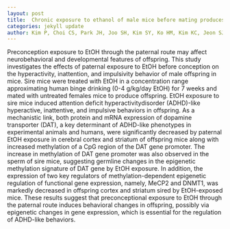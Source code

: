 ```yaml
---
layout: post
title:  Chronic exposure to ethanol of male mice before mating produces attention deficit hyperactivity disorder-like phenotype along with epigenetic dysregulation of dopamine transporter expression in mouse offspring.
categories: jekyll update
author: Kim P, Choi CS, Park JH, Joo SH, Kim SY, Ko HM, Kim KC, Jeon SJ, Park SH, Han SH, Ryu JH, Cheong JH, Han JY, Ko KN, Shin CY
---
```


Preconception exposure to EtOH through the paternal route may affect neurobehavioral and developmental features of offspring. This study investigates the effects of paternal exposure to EtOH before conception on the hyperactivity, inattention, and impulsivity behavior of male offspring in mice. Sire mice were treated with EtOH in a concentration range approximating human binge drinking (0-4 g/kg/day EtOH) for 7 weeks and mated with untreated females mice to produce offspring. EtOH exposure to sire mice induced attention deficit hyperactivitydisorder (ADHD)-like hyperactive, inattentive, and impulsive behaviors in offspring. As a mechanistic link, both protein and mRNA expression of dopamine transporter (DAT), a key determinant of ADHD-like phenotypes in experimental animals and humans, were significantly decreased by paternal EtOH exposure in cerebral cortex and striatum of offspring mice along with increased methylation of a CpG region of the DAT gene promoter. The increase in methylation of DAT gene promoter was also observed in the sperm of sire mice, suggesting germline changes in the epigenetic methylation signature of DAT gene by EtOH exposure. In addition, the expression of two key regulators of methylation-dependent epigenetic regulation of functional gene expression, namely, MeCP2 and DNMT1, was markedly decreased in offspring cortex and striatum sired by EtOH-exposed mice. These results suggest that preconceptional exposure to EtOH through the paternal route induces behavioral changes in offspring, possibly via epigenetic changes in gene expression, which is essential for the regulation of ADHD-like behaviors.